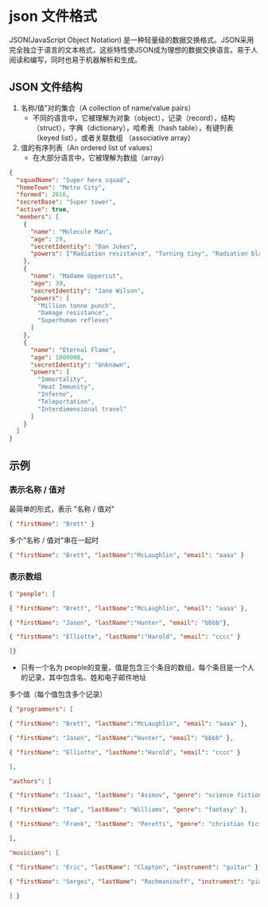 ﻿# json 文件格式
JSON(JavaScript Object Notation) 是一种轻量级的数据交换格式。JSON采用完全独立于语言的文本格式，这些特性使JSON成为理想的数据交换语言。易于人阅读和编写，同时也易于机器解析和生成。

## JSON 文件结构
1. 名称/值”对的集合（A collection of name/value pairs）
    * 不同的语言中，它被理解为对象（object），记录（record），结构（struct），字典（dictionary），哈希表（hash table），有键列表（keyed list），或者关联数组 （associative array）
2. 值的有序列表（An ordered list of values）
    * 在大部分语言中，它被理解为数组（array）
```json
{
  "squadName": "Super hero squad",
  "homeTown": "Metro City",
  "formed": 2016,
  "secretBase": "Super tower",
  "active": true,
  "members": [
    {
      "name": "Molecule Man",
      "age": 29,
      "secretIdentity": "Dan Jukes",
      "powers": ["Radiation resistance", "Turning tiny", "Radiation blast"]
    },
    {
      "name": "Madame Uppercut",
      "age": 39,
      "secretIdentity": "Jane Wilson",
      "powers": [
        "Million tonne punch",
        "Damage resistance",
        "Superhuman reflexes"
      ]
    },
    {
      "name": "Eternal Flame",
      "age": 1000000,
      "secretIdentity": "Unknown",
      "powers": [
        "Immortality",
        "Heat Immunity",
        "Inferno",
        "Teleportation",
        "Interdimensional travel"
      ]
    }
  ]
}

```
## 示例
### 表示名称 / 值对
最简单的形式，表示 "名称 / 值对"
```json
{ "firstName": "Brett" }
```
多个"名称 / 值对"串在一起时
```json
{ "firstName": "Brett", "lastName":"McLaughlin", "email": "aaaa" }
```
### 表示数组
```json
{ "people": [

{ "firstName": "Brett", "lastName":"McLaughlin", "email": "aaaa" },

{ "firstName": "Jason", "lastName":"Hunter", "email": "bbbb"},

{ "firstName": "Elliotte", "lastName":"Harold", "email": "cccc" }

]}
```
* 只有一个名为 people的变量，值是包含三个条目的数组，每个条目是一个人的记录，其中包含名、姓和电子邮件地址

多个值（每个值包含多个记录）
```json
{ "programmers": [

{ "firstName": "Brett", "lastName":"McLaughlin", "email": "aaaa" },

{ "firstName": "Jason", "lastName":"Hunter", "email": "bbbb" },

{ "firstName": "Elliotte", "lastName":"Harold", "email": "cccc" }

],

"authors": [

{ "firstName": "Isaac", "lastName": "Asimov", "genre": "science fiction" },

{ "firstName": "Tad", "lastName": "Williams", "genre": "fantasy" },

{ "firstName": "Frank", "lastName": "Peretti", "genre": "christian fiction" }

],

"musicians": [

{ "firstName": "Eric", "lastName": "Clapton", "instrument": "guitar" },

{ "firstName": "Sergei", "lastName": "Rachmaninoff", "instrument": "piano" }

] }
```

